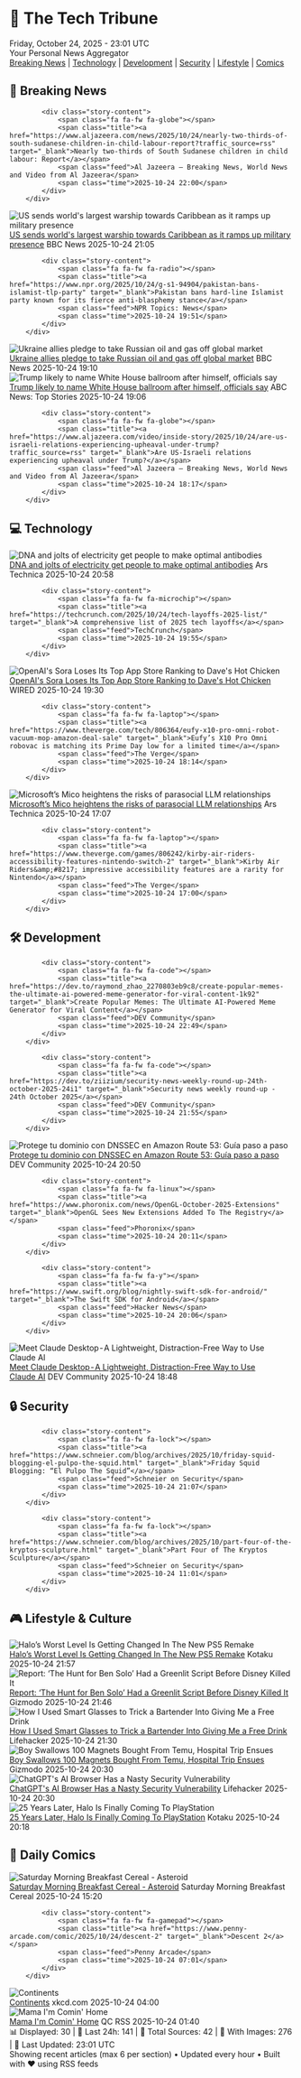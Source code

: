 <!-- Processing 54 RSS feeds at 2025-10-24 23:01:40 UTC -->
<!-- Processing: XKCD -->
<!-- Processing: Saturday Morning Breakfast Cereal -->
<!-- Processing: Poorly Drawn Lines -->
<!-- Processing: Dilbert -->
<!-- Processing: Questionable Content -->
<!-- Processing: Girl Genius -->
<!-- Processing: CNN Top Stories -->
<!-- Processing: BBC Breaking News -->
<!-- Processing: Al Jazeera Breaking News -->
<!-- Processing: NPR News -->
<!-- Processing: CBC News -->
<!-- Error processing https://rss.cbc.ca/lineup/topstories.xml: The read operation timed out -->
<!-- Processing: Reuters Top News -->
<!-- Processing: Associated Press Breaking -->
<!-- Processing: ABC News Breaking -->
<!-- Processing: Sky News World -->
<!-- Processing: Slashdot -->
<!-- Processing: Lobsters Python -->
<!-- Processing: Hacker News -->
<!-- Processing: Dev.to -->
<!-- Processing: StackOverflow Blog -->
<!-- Processing: It's FOSS -->
<!-- Processing: OMG! Ubuntu -->
<!-- Processing: Red Hat Blog -->
<!-- Processing: Ubuntu Blog -->
<!-- Processing: InfoQ -->
<!-- Processing: Martin Fowler -->
<!-- Processing: The Pragmatic Engineer -->
<!-- Processing: Lifehacker -->
<!-- Processing: Gizmodo -->
<!-- Processing: Boing Boing -->
<!-- Processing: Krebs on Security -->
<!-- Processing: Schneier on Security -->
<!-- Generated 5 new posts out of 32 feeds processed -->
<div class="newspaper-header">
    <h1 class="newspaper-title">📰 The Tech Tribune</h1>
    <div class="newspaper-date">Friday, October 24, 2025 - 23:01 UTC</div>
    <div class="newspaper-subtitle">Your Personal News Aggregator</div>
</div>

<div class="newspaper-nav">
    <a href="#breaking">Breaking News</a> |
    <a href="#tech">Technology</a> |
    <a href="#dev">Development</a> |
    <a href="#security">Security</a> |
    <a href="#lifestyle">Lifestyle</a> |
    <a href="#webcomics">Comics</a>
</div>

<div class="news-section breaking-news" id="breaking">
<h2 class="section-header">🚨 Breaking News</h2>
<div class="stories-container">
<div class="story">
            
            <div class="story-content">
                <span class="fa fa-fw fa-globe"></span>
                <span class="title"><a href="https://www.aljazeera.com/news/2025/10/24/nearly-two-thirds-of-south-sudanese-children-in-child-labour-report?traffic_source=rss" target="_blank">Nearly two-thirds of South Sudanese children in child labour: Report</a></span>
                <span class="feed">Al Jazeera – Breaking News, World News and Video from Al Jazeera</span>
                <span class="time">2025-10-24 22:00</span>
            </div>
        </div>
<div class="story">
            <img src="https://ichef.bbci.co.uk/ace/standard/240/cpsprodpb/4591/live/1eb6d0e0-b121-11f0-b2a1-6f537f66f9aa.jpg" alt="US sends world&#x27;s largest warship towards Caribbean as it ramps up military presence" class="story-image" loading="lazy" onerror="this.style.display='none'">
            <div class="story-content">
                <span class="fa fa-fw fa-earth-americas"></span>
                <span class="title"><a href="https://www.bbc.com/news/articles/c891gzx7xn4o?at_medium=RSS&at_campaign=rss" target="_blank">US sends world&#x27;s largest warship towards Caribbean as it ramps up military presence</a></span>
                <span class="feed">BBC News</span>
                <span class="time">2025-10-24 21:05</span>
            </div>
        </div>
<div class="story">
            
            <div class="story-content">
                <span class="fa fa-fw fa-radio"></span>
                <span class="title"><a href="https://www.npr.org/2025/10/24/g-s1-94904/pakistan-bans-islamist-tlp-party" target="_blank">Pakistan bans hard-line Islamist party known for its fierce anti-blasphemy stance</a></span>
                <span class="feed">NPR Topics: News</span>
                <span class="time">2025-10-24 19:51</span>
            </div>
        </div>
<div class="story">
            <img src="https://ichef.bbci.co.uk/ace/standard/240/cpsprodpb/b089/live/22cc7040-b10d-11f0-ba75-093eca1ac29b.jpg" alt="Ukraine allies pledge to take Russian oil and gas off global market" class="story-image" loading="lazy" onerror="this.style.display='none'">
            <div class="story-content">
                <span class="fa fa-fw fa-earth-americas"></span>
                <span class="title"><a href="https://www.bbc.com/news/articles/c17p54edxljo?at_medium=RSS&at_campaign=rss" target="_blank">Ukraine allies pledge to take Russian oil and gas off global market</a></span>
                <span class="feed">BBC News</span>
                <span class="time">2025-10-24 19:10</span>
            </div>
        </div>
<div class="story">
            <img src="https://s.abcnews.com/images/US/donald-trump-12-rt-gmh-251022_1761168942169_hpMain_4x3t_384.jpg" alt="Trump likely to name White House ballroom after himself, officials say" class="story-image" loading="lazy" onerror="this.style.display='none'">
            <div class="story-content">
                <span class="fa fa-fw fa-tv"></span>
                <span class="title"><a href="https://abcnews.go.com/Politics/trump-white-house-ballroom-after-officials/story?id=126843455" target="_blank">Trump likely to name White House ballroom after himself, officials say</a></span>
                <span class="feed">ABC News: Top Stories</span>
                <span class="time">2025-10-24 19:06</span>
            </div>
        </div>
<div class="story">
            
            <div class="story-content">
                <span class="fa fa-fw fa-globe"></span>
                <span class="title"><a href="https://www.aljazeera.com/video/inside-story/2025/10/24/are-us-israeli-relations-experiencing-upheaval-under-trump?traffic_source=rss" target="_blank">Are US-Israeli relations experiencing upheaval under Trump?</a></span>
                <span class="feed">Al Jazeera – Breaking News, World News and Video from Al Jazeera</span>
                <span class="time">2025-10-24 18:17</span>
            </div>
        </div>
</div>
</div>
<div class="news-section tech-news" id="tech">
<h2 class="section-header">💻 Technology</h2>
<div class="stories-container">
<div class="story">
            <img src="https://cdn.arstechnica.net/wp-content/uploads/2025/10/abstractdna-500x500.jpg" alt="DNA and jolts of electricity get people to make optimal antibodies" class="story-image" loading="lazy" onerror="this.style.display='none'">
            <div class="story-content">
                <span class="fa fa-fw fa-cog"></span>
                <span class="title"><a href="https://arstechnica.com/science/2025/10/dna-and-jolts-of-electricity-get-people-to-make-optimal-antibodies/" target="_blank">DNA and jolts of electricity get people to make optimal antibodies</a></span>
                <span class="feed">Ars Technica</span>
                <span class="time">2025-10-24 20:58</span>
            </div>
        </div>
<div class="story">
            
            <div class="story-content">
                <span class="fa fa-fw fa-microchip"></span>
                <span class="title"><a href="https://techcrunch.com/2025/10/24/tech-layoffs-2025-list/" target="_blank">A comprehensive list of 2025 tech layoffs</a></span>
                <span class="feed">TechCrunch</span>
                <span class="time">2025-10-24 19:55</span>
            </div>
        </div>
<div class="story">
            <img src="https://media.wired.com/photos/68fba1020ccbd1fff4e3c0ea/master/pass/biz-sora-daveshotchicken-2217857004.jpg" alt="OpenAI&#x27;s Sora Loses Its Top App Store Ranking to Dave&#x27;s Hot Chicken" class="story-image" loading="lazy" onerror="this.style.display='none'">
            <div class="story-content">
                <span class="fa fa-fw fa-bolt"></span>
                <span class="title"><a href="https://www.wired.com/story/sora-app-store-daves-hot-chicken/" target="_blank">OpenAI&#x27;s Sora Loses Its Top App Store Ranking to Dave&#x27;s Hot Chicken</a></span>
                <span class="feed">WIRED</span>
                <span class="time">2025-10-24 19:30</span>
            </div>
        </div>
<div class="story">
            
            <div class="story-content">
                <span class="fa fa-fw fa-laptop"></span>
                <span class="title"><a href="https://www.theverge.com/tech/806364/eufy-x10-pro-omni-robot-vacuum-mop-amazon-deal-sale" target="_blank">Eufy’s X10 Pro Omni robovac is matching its Prime Day low for a limited time</a></span>
                <span class="feed">The Verge</span>
                <span class="time">2025-10-24 18:14</span>
            </div>
        </div>
<div class="story">
            <img src="https://cdn.arstechnica.net/wp-content/uploads/2025/10/micoheart-500x500-1761323862.png" alt="Microsoft’s Mico heightens the risks of parasocial LLM relationships" class="story-image" loading="lazy" onerror="this.style.display='none'">
            <div class="story-content">
                <span class="fa fa-fw fa-cog"></span>
                <span class="title"><a href="https://arstechnica.com/ai/2025/10/microsofts-mico-heightens-the-risks-of-parasocial-llm-relationships/" target="_blank">Microsoft’s Mico heightens the risks of parasocial LLM relationships</a></span>
                <span class="feed">Ars Technica</span>
                <span class="time">2025-10-24 17:07</span>
            </div>
        </div>
<div class="story">
            
            <div class="story-content">
                <span class="fa fa-fw fa-laptop"></span>
                <span class="title"><a href="https://www.theverge.com/games/806242/kirby-air-riders-accessibility-features-nintendo-switch-2" target="_blank">Kirby Air Riders&amp;#8217; impressive accessibility features are a rarity for Nintendo</a></span>
                <span class="feed">The Verge</span>
                <span class="time">2025-10-24 17:00</span>
            </div>
        </div>
</div>
</div>
<div class="news-section dev-news" id="dev">
<h2 class="section-header">🛠️ Development</h2>
<div class="stories-container">
<div class="story">
            
            <div class="story-content">
                <span class="fa fa-fw fa-code"></span>
                <span class="title"><a href="https://dev.to/raymond_zhao_2270803eb9c8/create-popular-memes-the-ultimate-ai-powered-meme-generator-for-viral-content-1k92" target="_blank">Create Popular Memes: The Ultimate AI-Powered Meme Generator for Viral Content</a></span>
                <span class="feed">DEV Community</span>
                <span class="time">2025-10-24 22:49</span>
            </div>
        </div>
<div class="story">
            
            <div class="story-content">
                <span class="fa fa-fw fa-code"></span>
                <span class="title"><a href="https://dev.to/ziizium/security-news-weekly-round-up-24th-october-2025-24i1" target="_blank">Security news weekly round-up - 24th October 2025</a></span>
                <span class="feed">DEV Community</span>
                <span class="time">2025-10-24 21:55</span>
            </div>
        </div>
<div class="story">
            <img src="https://media2.dev.to/dynamic/image/width=800%2Cheight=%2Cfit=scale-down%2Cgravity=auto%2Cformat=auto/https%3A%2F%2Fdev-to-uploads.s3.amazonaws.com%2Fuploads%2Farticles%2Fdo1ln1qmiihbvusxhkvh.png" alt="Protege tu dominio con DNSSEC en Amazon Route 53: Guía paso a paso" class="story-image" loading="lazy" onerror="this.style.display='none'">
            <div class="story-content">
                <span class="fa fa-fw fa-code"></span>
                <span class="title"><a href="https://dev.to/cbecerra/protege-tu-dominio-con-dnssec-en-amazon-route-53-guia-paso-a-paso-2ah5" target="_blank">Protege tu dominio con DNSSEC en Amazon Route 53: Guía paso a paso</a></span>
                <span class="feed">DEV Community</span>
                <span class="time">2025-10-24 20:50</span>
            </div>
        </div>
<div class="story">
            
            <div class="story-content">
                <span class="fa fa-fw fa-linux"></span>
                <span class="title"><a href="https://www.phoronix.com/news/OpenGL-October-2025-Extensions" target="_blank">OpenGL Sees New Extensions Added To The Registry</a></span>
                <span class="feed">Phoronix</span>
                <span class="time">2025-10-24 20:11</span>
            </div>
        </div>
<div class="story">
            
            <div class="story-content">
                <span class="fa fa-fw fa-y"></span>
                <span class="title"><a href="https://www.swift.org/blog/nightly-swift-sdk-for-android/" target="_blank">The Swift SDK for Android</a></span>
                <span class="feed">Hacker News</span>
                <span class="time">2025-10-24 20:06</span>
            </div>
        </div>
<div class="story">
            <img src="https://media2.dev.to/dynamic/image/width=800%2Cheight=%2Cfit=scale-down%2Cgravity=auto%2Cformat=auto/https%3A%2F%2Fdev-to-uploads.s3.amazonaws.com%2Fuploads%2Farticles%2Fne9j6b2pnzoelci1yo9x.png" alt="Meet Claude Desktop - A Lightweight, Distraction-Free Way to Use Claude AI" class="story-image" loading="lazy" onerror="this.style.display='none'">
            <div class="story-content">
                <span class="fa fa-fw fa-code"></span>
                <span class="title"><a href="https://dev.to/prevailexcellent/meet-claude-desktop-a-lightweight-distraction-free-way-to-use-claude-ai-295c" target="_blank">Meet Claude Desktop - A Lightweight, Distraction-Free Way to Use Claude AI</a></span>
                <span class="feed">DEV Community</span>
                <span class="time">2025-10-24 18:48</span>
            </div>
        </div>
</div>
</div>
<div class="news-section security-news" id="security">
<h2 class="section-header">🔒 Security</h2>
<div class="stories-container">
<div class="story">
            
            <div class="story-content">
                <span class="fa fa-fw fa-lock"></span>
                <span class="title"><a href="https://www.schneier.com/blog/archives/2025/10/friday-squid-blogging-el-pulpo-the-squid.html" target="_blank">Friday Squid Blogging: “El Pulpo The Squid”</a></span>
                <span class="feed">Schneier on Security</span>
                <span class="time">2025-10-24 21:07</span>
            </div>
        </div>
<div class="story">
            
            <div class="story-content">
                <span class="fa fa-fw fa-lock"></span>
                <span class="title"><a href="https://www.schneier.com/blog/archives/2025/10/part-four-of-the-kryptos-sculpture.html" target="_blank">Part Four of The Kryptos Sculpture</a></span>
                <span class="feed">Schneier on Security</span>
                <span class="time">2025-10-24 11:01</span>
            </div>
        </div>
</div>
</div>
<div class="news-section lifestyle-news" id="lifestyle">
<h2 class="section-header">🎮 Lifestyle & Culture</h2>
<div class="stories-container">
<div class="story">
            <img src="https://kotaku.com/app/uploads/2025/10/HCE-General_4K-05-1d4f24bfb456245a47e2-1280x720.jpg" alt="Halo’s Worst Level Is Getting Changed In The New PS5 Remake" class="story-image" loading="lazy" onerror="this.style.display='none'">
            <div class="story-content">
                <span class="fa fa-fw fa-gamepad"></span>
                <span class="title"><a href="https://kotaku.com/halos-worst-level-is-getting-changed-in-the-new-ps5-remake-2000638963" target="_blank">Halo’s Worst Level Is Getting Changed In The New PS5 Remake</a></span>
                <span class="feed">Kotaku</span>
                <span class="time">2025-10-24 21:57</span>
            </div>
        </div>
<div class="story">
            <img src="https://gizmodo.com/app/uploads/2025/10/star-wars-rise-of-skywalker-kylo-ren-1280x853.jpg" alt="Report: ‘The Hunt for Ben Solo’ Had a Greenlit Script Before Disney Killed It" class="story-image" loading="lazy" onerror="this.style.display='none'">
            <div class="story-content">
                <span class="fa fa-fw fa-computer"></span>
                <span class="title"><a href="https://gizmodo.com/star-wars-hunt-for-ben-solo-greenlit-disney-cancelation-2000676887" target="_blank">Report: ‘The Hunt for Ben Solo’ Had a Greenlit Script Before Disney Killed It</a></span>
                <span class="feed">Gizmodo</span>
                <span class="time">2025-10-24 21:46</span>
            </div>
        </div>
<div class="story">
            <img src="https://lifehacker.com/imagery/articles/01K8BY594J33K2J5Q3D41GQHPD/hero-image.png" alt="How I Used Smart Glasses to Trick a Bartender Into Giving Me a Free Drink" class="story-image" loading="lazy" onerror="this.style.display='none'">
            <div class="story-content">
                <span class="fa fa-fw fa-life-ring"></span>
                <span class="title"><a href="https://lifehacker.com/tech/used-smart-glasses-to-trick-a-bartender?utm_medium=RSS" target="_blank">How I Used Smart Glasses to Trick a Bartender Into Giving Me a Free Drink</a></span>
                <span class="feed">Lifehacker</span>
                <span class="time">2025-10-24 21:30</span>
            </div>
        </div>
<div class="story">
            <img src="https://gizmodo.com/app/uploads/2025/10/magnetballs-1280x853.jpg" alt="Boy Swallows 100 Magnets Bought From Temu, Hospital Trip Ensues" class="story-image" loading="lazy" onerror="this.style.display='none'">
            <div class="story-content">
                <span class="fa fa-fw fa-computer"></span>
                <span class="title"><a href="https://gizmodo.com/boy-swallows-100-magnets-bought-from-temu-hospital-trip-ensues-2000676751" target="_blank">Boy Swallows 100 Magnets Bought From Temu, Hospital Trip Ensues</a></span>
                <span class="feed">Gizmodo</span>
                <span class="time">2025-10-24 20:30</span>
            </div>
        </div>
<div class="story">
            <img src="https://lifehacker.com/imagery/articles/01K8BQ233DESR1BWZPBF4ZZWHN/hero-image.png" alt="ChatGPT&#x27;s AI Browser Has a Nasty Security Vulnerability" class="story-image" loading="lazy" onerror="this.style.display='none'">
            <div class="story-content">
                <span class="fa fa-fw fa-life-ring"></span>
                <span class="title"><a href="https://lifehacker.com/tech/chatgpt-atlas-clipboard-injection-vulnerability?utm_medium=RSS" target="_blank">ChatGPT&#x27;s AI Browser Has a Nasty Security Vulnerability</a></span>
                <span class="feed">Lifehacker</span>
                <span class="time">2025-10-24 20:30</span>
            </div>
        </div>
<div class="story">
            <img src="https://kotaku.com/app/uploads/2025/06/217361ffc60d494bdd0baaecebe6dc44-1280x720.jpg" alt="25 Years Later, Halo Is Finally Coming To PlayStation" class="story-image" loading="lazy" onerror="this.style.display='none'">
            <div class="story-content">
                <span class="fa fa-fw fa-gamepad"></span>
                <span class="title"><a href="https://kotaku.com/halo-1-remake-combat-evolved-trailer-hwc-teaser-xbox-ps5-2000638911" target="_blank">25 Years Later, Halo Is Finally Coming To PlayStation</a></span>
                <span class="feed">Kotaku</span>
                <span class="time">2025-10-24 20:18</span>
            </div>
        </div>
</div>
</div>
<div class="news-section webcomics-section" id="webcomics">
<h2 class="section-header">🎨 Daily Comics</h2>
<div class="stories-container">
<div class="story">
            <img src="https://www.smbc-comics.com/comics/1761280038-20251024.png" alt="Saturday Morning Breakfast Cereal - Asteroid" class="story-image" loading="lazy" onerror="this.style.display='none'">
            <div class="story-content">
                <span class="fa fa-fw fa-smile"></span>
                <span class="title"><a href="https://www.smbc-comics.com/comic/asteroid" target="_blank">Saturday Morning Breakfast Cereal - Asteroid</a></span>
                <span class="feed">Saturday Morning Breakfast Cereal</span>
                <span class="time">2025-10-24 15:20</span>
            </div>
        </div>
<div class="story">
            
            <div class="story-content">
                <span class="fa fa-fw fa-gamepad"></span>
                <span class="title"><a href="https://www.penny-arcade.com/comic/2025/10/24/descent-2" target="_blank">Descent 2</a></span>
                <span class="feed">Penny Arcade</span>
                <span class="time">2025-10-24 07:01</span>
            </div>
        </div>
<div class="story">
            <img src="https://imgs.xkcd.com/comics/continents.png" alt="Continents" class="story-image" loading="lazy" onerror="this.style.display='none'">
            <div class="story-content">
                <span class="fa fa-fw fa-laugh"></span>
                <span class="title"><a href="https://xkcd.com/3159/" target="_blank">Continents</a></span>
                <span class="feed">xkcd.com</span>
                <span class="time">2025-10-24 04:00</span>
            </div>
        </div>
<div class="story">
            <img src="http://www.questionablecontent.net/comics/5686.png" alt="Mama I&#x27;m Comin&#x27; Home" class="story-image" loading="lazy" onerror="this.style.display='none'">
            <div class="story-content">
                <span class="fa fa-fw fa-music"></span>
                <span class="title"><a href="http://questionablecontent.net/view.php?comic=5686" target="_blank">Mama I&#x27;m Comin&#x27; Home</a></span>
                <span class="feed">QC RSS</span>
                <span class="time">2025-10-24 01:40</span>
            </div>
        </div>
</div>
</div>

<div class="newspaper-footer">
    <div class="stats">
        📊 Displayed: 30 | 📅 Last 24h: 141 | 📡 Total Sources: 42 | 📸 With Images: 276 |
        🔄 Last Updated: 23:01 UTC
    </div>
    <div class="footer-note">
        Showing recent articles (max 6 per section) • Updated every hour • Built with ❤️ using RSS feeds
    </div>
</div>
